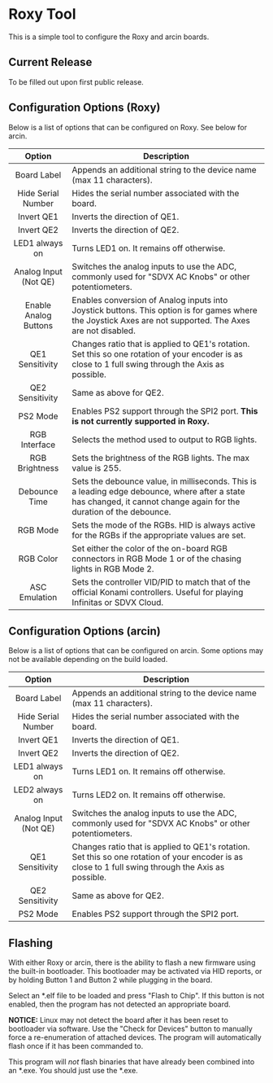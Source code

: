 # Roxy Tool

This is a simple tool to configure the Roxy and arcin boards.

## Current Release

To be filled out upon first public release.

## Configuration Options (Roxy)

Below is a list of options that can be configured on Roxy. See below for arcin.

| Option | Description |
| :----: | ----------- |
| Board Label | Appends an additional string to the device name (max 11 characters). |
| Hide Serial Number | Hides the serial number associated with the board. |
| Invert QE1 | Inverts the direction of QE1. |
| Invert QE2 | Inverts the direction of QE2. |
| LED1 always on | Turns LED1 on. It remains off otherwise. |
| Analog Input (Not QE) | Switches the analog inputs to use the ADC, commonly used for "SDVX AC Knobs" or other potentiometers. |
| Enable Analog Buttons | Enables conversion of Analog inputs into Joystick buttons. This option is for games where the Joystick Axes are not supported. The Axes are not disabled. |
| QE1 Sensitivity | Changes ratio that is applied to QE1's rotation. Set this so one rotation of your encoder is as close to 1 full swing through the Axis as possible. |
| QE2 Sensitivity | Same as above for QE2. |
| PS2 Mode| Enables PS2 support through the SPI2 port. **This is not currently supported in Roxy.** |
| RGB Interface | Selects the method used to output to RGB lights. |
| RGB Brightness | Sets the brightness of the RGB lights. The max value is 255. |
| Debounce Time | Sets the debounce value, in milliseconds. This is a leading edge debounce, where after a state has changed, it cannot change again for the duration of the debounce. |
| RGB Mode | Sets the mode of the RGBs. HID is always active for the RGBs if the appropriate values are set. |
| RGB Color | Set either the color of the on-board RGB connectors in RGB Mode 1 or of the chasing lights in RGB Mode 2. |
| ASC Emulation | Sets the controller VID/PID to match that of the official Konami controllers. Useful for playing Infinitas or SDVX Cloud. |

## Configuration Options (arcin)

Below is a list of options that can be configured on arcin. Some options may not be available depending on the build loaded.

| Option | Description |
| :----: | ----------- |
| Board Label | Appends an additional string to the device name (max 11 characters). |
| Hide Serial Number | Hides the serial number associated with the board. |
| Invert QE1 | Inverts the direction of QE1. |
| Invert QE2 | Inverts the direction of QE2. |
| LED1 always on | Turns LED1 on. It remains off otherwise. |
| LED2 always on | Turns LED2 on. It remains off otherwise. |
| Analog Input (Not QE) | Switches the analog inputs to use the ADC, commonly used for "SDVX AC Knobs" or other potentiometers. |
| QE1 Sensitivity | Changes ratio that is applied to QE1's rotation. Set this so one rotation of your encoder is as close to 1 full swing through the Axis as possible. |
| QE2 Sensitivity | Same as above for QE2. |
| PS2 Mode| Enables PS2 support through the SPI2 port.

## Flashing

With either Roxy or arcin, there is the ability to flash a new firmware using the built-in bootloader. This bootloader may be activated via HID reports, or by holding Button 1 and Button 2 while plugging in the board.

Select an *.elf file to be loaded and press "Flash to Chip". If this button is not enabled, then the program has not detected an appropriate board.

**NOTICE:** Linux may not detect the board after it has been reset to bootloader via software. Use the "Check for Devices" button to manually force a re-enumeration of attached devices. The program will automatically flash once if it has been commanded to.

This program will *not* flash binaries that have already been combined into an *.exe. You should just use the *.exe.
